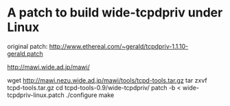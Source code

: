 # A patch to build wide-tcpdpriv under Linux

original patch:  http://www.ethereal.com/~gerald/tcpdpriv-1.1.10-gerald.patch

http://mawi.wide.ad.jp/mawi/

wget http://mawi.nezu.wide.ad.jp/mawi/tools/tcpd-tools.tar.gz
tar zxvf tcpd-tools.tar.gz
cd tcpd-tools-0.9/wide-tcpdpriv/
patch -b < wide-tcpdpriv-linux.patch
./configure
make

